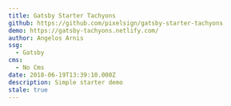 ```yaml
---
title: Gatsby Starter Tachyons
github: https://github.com/pixelsign/gatsby-starter-tachyons
demo: https://gatsby-tachyons.netlify.com/
author: Angelos Arnis
ssg:
  - Gatsby
cms:
  - No Cms
date: 2018-06-19T13:39:10.000Z
description: Simple starter demo
stale: true
---
```

